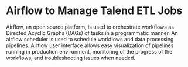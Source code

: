 # Airflow to Manage Talend ETL Jobs
Airflow, an open source platform, is used to orchestrate workflows as Directed Acyclic Graphs (DAGs) of tasks in a programmatic manner. An airflow scheduler is used to schedule workflows and data processing pipelines. Airflow user interface allows easy visualization of pipelines running in production environment, monitoring of the progress of the workflows, and troubleshooting issues when needed.